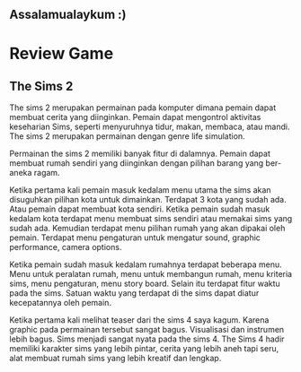 ## Assalamualaykum :)

# Review Game
## The Sims 2
The sims 2 merupakan permainan pada komputer dimana pemain dapat membuat cerita yang diinginkan. Pemain dapat mengontrol aktivitas keseharian Sims, seperti menyuruhnya tidur, makan, membaca, atau mandi. The sims 2 merupakan permainan dengan genre life simulation.

Permainan the sims 2 memiliki banyak fitur di dalamnya. Pemain dapat membuat rumah sendiri yang diinginkan dengan pilihan barang  yang ber-aneka ragam. 

Ketika pertama kali pemain masuk kedalam menu utama the sims akan disuguhkan pilihan kota untuk dimainkan. Terdapat 3 kota yang sudah ada. Atau pemain dapat membuat kota sendiri. Ketika pemain sudah masuk kedalam kota terdapat menu membuat sims sendiri atau memakai sims yang sudah ada. Kemudian terdapat menu pilihan rumah yang akan dipakai oleh pemain. Terdapat menu pengaturan untuk mengatur sound, graphic performance, camera options.

Ketika pemain sudah masuk kedalam rumahnya terdapat beberapa menu. Menu untuk peralatan rumah, menu untuk membangun rumah, menu kriteria sims, menu pengaturan, menu story board. Selain itu  terdapat fitur waktu pada the sims. Satuan waktu yang terdapat di the sims dapat diatur kecepatannya oleh pemain. 

Ketika pertama kali melihat teaser dari the sims 4 saya kagum. Karena graphic pada permainan tersebut sangat bagus. Visualisasi dan instrumen lebih bagus. Sims menjadi sangat nyata pada the sims 4.  The Sims 4 hadir memiliki karakter sims yang lebih pintar, cerita yang lebih aneh tapi seru, alat membuat rumah sims yang lebih kreatif dan lengkap. 

